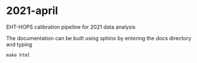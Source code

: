 # 2021-april
EHT-HOPS calibration pipeline for 2021 data analysis

The documentation can be built using sphinx by entering the docs directory and typing

    make html 

